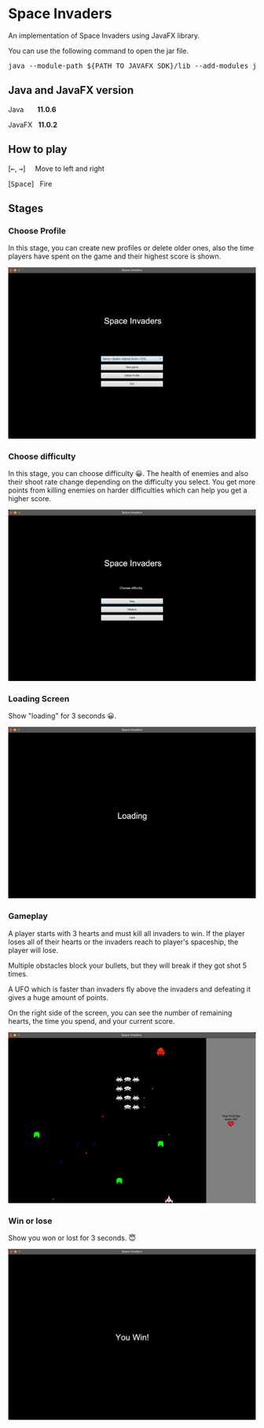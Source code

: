 # Space Invaders

An implementation of Space Invaders using JavaFX library.

You can use the following command to open the jar file.

<pre>java --module-path ${PATH_TO_JAVAFX_SDK}/lib --add-modules javafx.controls,javafx.fxml,javafx.swing -jar ${PATH_TO_JAR_FILE}/SpaceInvaders.jar</pre>

## Java and JavaFX version

Java &nbsp; &nbsp; &nbsp; **11.0.6**

JavaFX &nbsp; **11.0.2**

## How to play

[<kbd>&#8592;</kbd>, <kbd>&#8594;</kbd>] &nbsp; &nbsp; Move to left and right

[<kbd>Space</kbd>] &nbsp; Fire

## Stages

### Choose Profile
In this stage, you can create new profiles or delete older ones, also the time players have spent on the game and their highest score is shown.

<img src="GameplayPictures/SelectProfile.png">

### Choose difficulty
In this stage, you can choose difficulty 😀. The health of enemies and also their shoot rate change depending on the difficulty you select. You get more points from killing enemies on harder difficulties which can help you get a higher score. 

<img src="GameplayPictures/ChooseDifficulty.png">

### Loading Screen
Show "loading" for 3 seconds 😀.

<img src="GameplayPictures/LoadingScreen.png">

### Gameplay
A player starts with 3 hearts and must kill all invaders to win. If the player loses all of their hearts or the invaders reach to player's spaceship, the player will lose.

Multiple obstacles block your bullets, but they will break if they got shot 5 times.

A UFO which is faster than invaders fly above the invaders and defeating it gives a huge amount of points.

On the right side of the screen, you can see the number of remaining hearts, the time you spend, and your current score.

<img src="GameplayPictures/GamePlay.png">

### Win or lose
Show you won or lost for 3 seconds. 😇

<img src="GameplayPictures/WinOrLose.png">